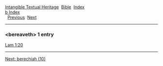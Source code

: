 [Intangible Textual Heritage](../../index)  [Bible](../index) 
[Index](index)   
[b Index](_b_)  
  [Previous](c01305)  [Next](c01307) 

------------------------------------------------------------------------

### &lt;bereaveth&gt; 1 entry

[Lam 1:20](../kjv/lam001.htm#020)  

------------------------------------------------------------------------

[Next: berechiah (10)](c01307)
